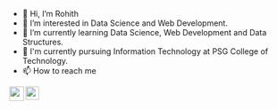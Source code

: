 - 👋 Hi, I’m Rohith
- 👀 I’m interested in Data Science and Web Development.
- 🌱 I’m currently learning Data Science, Web Development and Data Structures.
- 📖 I'm currently pursuing Information Technology at PSG College of Technology.
- 📫 How to reach me 

<a target="_blank" href="mailto:vrohith187@gmail.com">
  <img align="left" width="26px" src="https://www.vectorlogo.zone/logos/gmail/gmail-icon.svg" />
</a>
<a target="_blank" href="https://www.linkedin.com/in/rohithvenk/">
  <img align="left" width="24px" src="https://www.vectorlogo.zone/logos/linkedin/linkedin-icon.svg"/>
</a>
